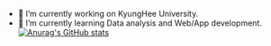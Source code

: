 - 🔭 I’m currently working on KyungHee University.
- 🌱 I’m currently learning Data analysis and Web/App development.
[![Anurag's GitHub stats](https://github-readme-stats.vercel.app/api?username=yangjumi)](https://github.com/anuraghazra/github-readme-stats)
